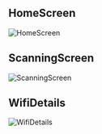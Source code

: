## HomeScreen
![HomeScreen](https://raw.githubusercontent.com/Mouad677/ScanQR/refs/heads/main/homeScreen.jpeg)

## ScanningScreen
![ScanningScreen](https://raw.githubusercontent.com/Mouad677/ScanQR/refs/heads/main/ScanningScreen.jpeg)

## WifiDetails
![WifiDetails](https://raw.githubusercontent.com/Mouad677/ScanQR/refs/heads/main/DetailsWifiSceen.jpeg)

